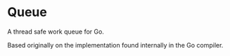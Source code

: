 # Queue

A thread safe work queue for Go.

Based originally on the implementation found internally in the Go compiler.